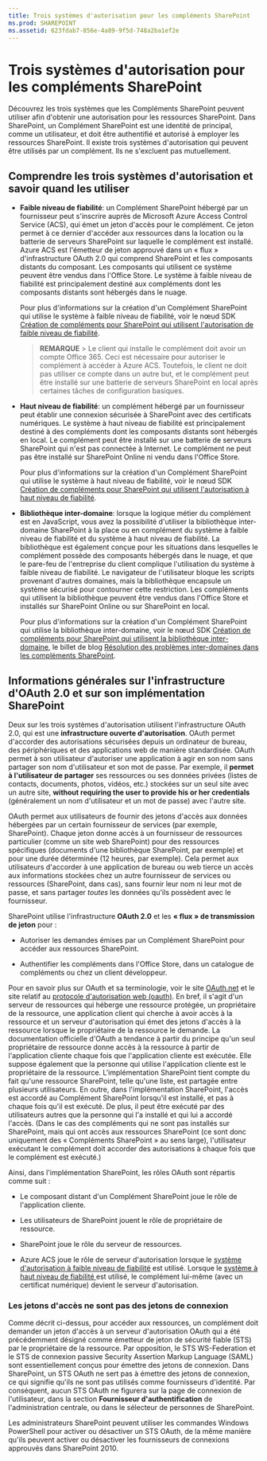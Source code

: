 ```yaml
---
title: Trois systèmes d'autorisation pour les compléments SharePoint
ms.prod: SHAREPOINT
ms.assetid: 623fdab7-856e-4a89-9f5d-748a2ba1ef2e
---
```



# Trois systèmes d'autorisation pour les compléments SharePoint
Découvrez les trois systèmes que les Compléments SharePoint peuvent utiliser afin d'obtenir une autorisation pour les ressources SharePoint.
Dans SharePoint, un Complément SharePoint est une identité de principal, comme un utilisateur, et doit être authentifié et autorisé à employer les ressources SharePoint. Il existe trois systèmes d'autorisation qui peuvent être utilisés par un complément. Ils ne s'excluent pas mutuellement.





## Comprendre les trois systèmes d'autorisation et savoir quand les utiliser
<a name="UnderstandThreeSystems"> </a>






- **Faible niveau de fiabilité**: un Complément SharePoint hébergé par un fournisseur peut s'inscrire auprès de Microsoft Azure Access Control Service (ACS), qui émet un jeton d'accès pour le complément. Ce jeton permet à ce dernier d'accéder aux ressources dans la location ou la batterie de serveurs SharePoint sur laquelle le complément est installé. Azure ACS est l'émetteur de jeton approuvé dans un « flux » d'infrastructure OAuth 2.0 qui comprend SharePoint et les composants distants du composant. Les composants qui utilisent ce système peuvent être vendus dans l'Office Store. Le système à faible niveau de fiabilité est principalement destiné aux compléments dont les composants distants sont hébergés dans le nuage.

    Pour plus d'informations sur la création d'un Complément SharePoint qui utilise le système à faible niveau de fiabilité, voir le nœud SDK  [Création de compléments pour SharePoint qui utilisent l'autorisation de faible niveau de fiabilité](creating-sharepoint-add-ins-that-use-low-trust-authorization.md).

    > **REMARQUE**
      > Le client qui installe le complément doit avoir un compte Office 365. Ceci est nécessaire pour autoriser le complément à accéder à Azure ACS. Toutefois, le client ne doit pas utiliser ce compte dans un autre but, et le complément peut être installé sur une batterie de serveurs SharePoint en local après certaines tâches de configuration basiques. 
- **Haut niveau de fiabilité**: un complément hébergé par un fournisseur peut établir une connexion sécurisée à SharePoint avec des certificats numériques. Le système à haut niveau de fiabilité est principalement destiné à des compléments dont les composants distants sont hébergés en local. Le complément peut être installé sur une batterie de serveurs SharePoint qui n'est pas connectée à Internet. Le complément ne peut pas être installé sur SharePoint Online ni vendu dans l'Office Store.

    Pour plus d'informations sur la création d'un Complément SharePoint qui utilise le système à haut niveau de fiabilité, voir le nœud SDK  [Création de compléments pour SharePoint qui utilisent l'autorisation à haut niveau de fiabilité](creating-sharepoint-add-ins-that-use-high-trust-authorization.md).


- **Bibliothèque inter-domaine**: lorsque la logique métier du complément est en JavaScript, vous avez la possibilité d'utiliser la bibliothèque inter-domaine SharePoint à la place ou en complément du système à faible niveau de fiabilité et du système à haut niveau de fiabilité. La bibliothèque est également conçue pour les situations dans lesquelles le complément possède des composants hébergés dans le nuage, et que le pare-feu de l'entreprise du client complique l'utilisation du système à faible niveau de fiabilité. Le navigateur de l'utilisateur bloque les scripts provenant d'autres domaines, mais la bibliothèque encapsule un système sécurisé pour contourner cette restriction. Les compléments qui utilisent la bibliothèque peuvent être vendus dans l'Office Store et installés sur SharePoint Online ou sur SharePoint en local.

    Pour plus d'informations sur la création d'un Complément SharePoint qui utilise la bibliothèque inter-domaine, voir le nœud SDK  [Création de compléments pour SharePoint qui utilisent la bibliothèque inter-domaine](creating-sharepoint-add-ins-that-use-the-cross-domain-library.md), le billet de blog  [Résolution des problèmes inter-domaines dans les compléments SharePoint](http://blogs.msdn.com/b/officeapps/archive/2012/11/29/solving-cross-domain-problems-in-apps-for-sharepoint.aspx).



## Informations générales sur l'infrastructure d'OAuth 2.0 et sur son implémentation SharePoint
<a name="UnderstandThreeSystems"> </a>

Deux sur les trois systèmes d'autorisation utilisent l'infrastructure OAuth 2.0, qui est une **infrastructure ouverte d'autorisation**. OAuth permet d'accorder des autorisations sécurisées depuis un ordinateur de bureau, des périphériques et des applications web de manière standardisée. OAuth permet à son utilisateur d'autoriser une application à agir en son nom sans partager son nom d'utilisateur et son mot de passe. Par exemple, il **permet à l'utilisateur de partager** ses ressources ou ses données privées (listes de contacts, documents, photos, vidéos, etc.) stockées sur un seul site avec un autre site, **without requiring the user to provide his or her credentials** (généralement un nom d'utilisateur et un mot de passe) avec l'autre site.



OAuth permet aux utilisateurs de fournir des jetons d'accès aux données hébergées par un certain fournisseur de services (par exemple, SharePoint). Chaque jeton donne accès à un fournisseur de ressources particulier (comme un site web SharePoint) pour des ressources spécifiques (documents d'une bibliothèque SharePoint, par exemple) et pour une durée déterminée (12 heures, par exemple). Cela permet aux utilisateurs d'accorder à une application de bureau ou web tierce un accès aux informations stockées chez un autre fournisseur de services ou ressources (SharePoint, dans cas), sans fournir leur nom ni leur mot de passe, et sans partager  *toutes*  les données qu'ils possèdent avec le fournisseur.



SharePoint utilise l'infrastructure **OAuth 2.0** et les **« flux » de transmission de jeton** pour :




- Autoriser les demandes émises par un Complément SharePoint pour accéder aux ressources SharePoint.


- Authentifier les compléments dans l'Office Store, dans un catalogue de compléments ou chez un client développeur.


Pour en savoir plus sur OAuth et sa terminologie, voir le site  [OAuth.net](http://oauth.net/) et le site relatif au [protocole d'autorisation web (oauth)](http://datatracker.ietf.org/doc/active/). En bref, il s'agit d'un serveur de ressources qui héberge une ressource protégée, un propriétaire de la ressource, une application client qui cherche à avoir accès à la ressource et un serveur d'autorisation qui émet des jetons d'accès à la ressource lorsque le propriétaire de la ressource le demande. La documentation officielle d'OAuth a tendance à partir du principe qu'un seul propriétaire de ressource donne accès à la ressource à partir de l'application cliente chaque fois que l'application cliente est exécutée. Elle suppose également que la personne qui utilise l'application cliente est le propriétaire de la ressource. L'implémentation SharePoint tient compte du fait qu'une ressource SharePoint, telle qu'une liste, est partagée entre plusieurs utilisateurs. En outre, dans l'implémentation SharePoint, l'accès est accordé au Complément SharePoint lorsqu'il est installé, et pas à chaque fois qu'il est exécuté. De plus, il peut être exécuté par des utilisateurs autres que la personne qui l'a installé et qui lui a accordé l'accès. (Dans le cas des compléments qui ne sont pas installés sur SharePoint, mais qui ont accès aux ressources SharePoint (ce sont donc uniquement des « Compléments SharePoint » au sens large), l'utilisateur exécutant le complément doit accorder des autorisations à chaque fois que le complément est exécuté.)



Ainsi, dans l'implémentation SharePoint, les rôles OAuth sont répartis comme suit :




- Le composant distant d'un Complément SharePoint joue le rôle de l'application cliente.


- Les utilisateurs de SharePoint jouent le rôle de propriétaire de ressource.


- SharePoint joue le rôle du serveur de ressources.


- Azure ACS joue le rôle de serveur d'autorisation lorsque le  [système d'autorisation à faible niveau de fiabilité](creating-sharepoint-add-ins-that-use-low-trust-authorization.md) est utilisé. Lorsque le [système à haut niveau de fiabilité ](creating-sharepoint-add-ins-that-use-high-trust-authorization.md) est utilisé, le complément lui-même (avec un certificat numérique) devient le serveur d'autorisation.



### Les jetons d'accès ne sont pas des jetons de connexion
<a name="FileName_uniquekeyword3"> </a>

Comme décrit ci-dessus, pour accéder aux ressources, un complément doit demander un jeton d'accès à un serveur d'autorisation OAuth qui a été précédemment désigné comme émetteur de jeton de sécurité fiable (STS) par le propriétaire de la ressource. Par opposition, le STS WS-Federation et le STS de connexion passive Security Assertion Markup Language (SAML) sont essentiellement conçus pour émettre des jetons de connexion. Dans SharePoint, un STS OAuth ne sert pas à émettre des jetons de connexion, ce qui signifie qu'ils ne sont pas utilisés comme fournisseurs d'identité. Par conséquent, aucun STS OAuth ne figurera sur la page de connexion de l'utilisateur, dans la section **Fournisseur d'authentification** de l'administration centrale, ou dans le sélecteur de personnes de SharePoint.



Les administrateurs SharePoint peuvent utiliser les commandes Windows PowerShell pour activer ou désactiver un STS OAuth, de la même manière qu'ils peuvent activer ou désactiver les fournisseurs de connexions approuvés dans SharePoint 2010. 




